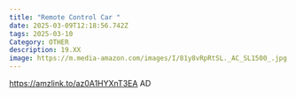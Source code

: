 ```yaml
---
title: "Remote Control Car "
date: 2025-03-09T12:18:56.742Z
tags: 2025-03-10
Category: OTHER
description: 19.XX
image: https://m.media-amazon.com/images/I/81y8vRpRtSL._AC_SL1500_.jpg
---
```

https://amzlink.to/az0A1HYXnT3EA     AD